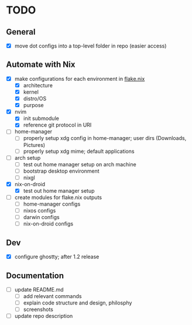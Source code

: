 # TODO

## General

- [x] move dot configs into a top-level folder in repo (easier access)

## Automate with Nix

- [x] make configurations for each environment in [flake.nix](./flake.nix)
    - [x] architecture
    - [x] kernel
    - [x] distro/OS
    - [x] purpose

- [x] nvim
    - [x] init submodule
    - [x] reference git protocol in URI

- [ ] home-manager
    - [ ] properly setup xdg config in home-manager; user dirs (Downloads, Pictures)
    - [ ] properly setup xdg mime; default applications

- [ ] arch setup
    - [ ] test out home manager setup on arch machine
    - [ ] bootstrap desktop environment
    - [ ] nixgl

- [x] nix-on-droid
    - [x] test out home manager setup

- [ ] create modules for flake.nix outputs
    - [ ] home-manager configs
    - [ ] nixos configs
    - [ ] darwin configs
    - [ ] nix-on-droid configs

## Dev
- [x] configure ghostty; after 1.2 release

## Documentation

- [ ] update README.md
    - [ ] add relevant commands
    - [ ] explain code structure and design, philosphy
    - [ ] screenshots
- [ ] update repo description
